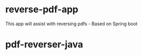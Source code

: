 # reverse-pdf-app
This app will assist with reversing pdfs - Based on Spring boot
# pdf-reverser-java
